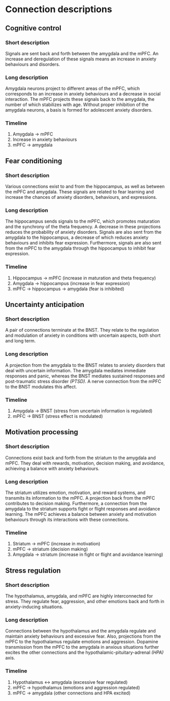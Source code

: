# Connection descriptions



## Cognitive control

### Short description

Signals are sent back and forth between the amygdala and the mPFC. An increase and deregulation of these signals means an increase in anxiety behaviours and disorders.

### Long description

Amygdala neurons project to different areas of the mPFC, which corresponds to an increase in anxiety behaviours and a decrease in social interaction. The mPFC projects these signals back to the amygdala, the number of which stabilizes with age. Without proper inhibition of the amygdala neurons, a basis is formed for adolescent anxiety disorders.

### Timeline

1. Amygdala -> mPFC
2. Increase in anxiety behaviours
3. mPFC -> amygdala



## Fear conditioning

### Short description

Various connections exist to and from the hippocampus, as well as between the mPFC and amygdala. These signals are related to fear learning and increase the chances of anxiety disorders, behaviours, and expressions.

### Long description

The hippocampus sends signals to the mPFC, which promotes maturation and the synchrony of the theta frequency. A decrease in these projections reduces the probability of anxiety disorders. Signals are also sent from the amygdala to the hippocampus, a decrease of which reduces anxiety behaviours and inhibits fear expression. Furthermore, signals are also sent from the mPFC to the amygdala through the hippocampus to inhibit fear expression.

### Timeline

1. Hippocampus -> mPFC (increase in maturation and theta frequency)
2. Amygdala -> hippocampus (increase in fear expression)
3. mPFC -> hippocampus -> amygdala (fear is inhibited)



## Uncertainty anticipation

### Short description

A pair of connections terminate at the BNST. They relate to the regulation and modulation of anxiety in conditions with uncertain aspects, both short and long term.

### Long description

A projection from the amygdala to the BNST relates to anxiety disorders that deal with uncertain information. The amygdala mediates immediate responses and panic, whereas the BNST mediates sustained responses and post-traumatic stress disorder *(PTSD)*. A nerve connection from the mPFC to the BNST modulates this affect.

### Timeline

1. Amygdala -> BNST (stress from uncertain information is regulated)
2. mPFC -> BNST (stress effect is modulated)



## Motivation processing

### Short description

Connections exist back and forth from the striatum to the amygdala and mPFC. They deal with rewards, motivation, decision making, and avoidance, achieving a balance with anxiety behaviours.

### Long description

The striatum utilizes emotion, motivation, and reward systems, and transmits its information to the mPFC. A projection back from the mPFC contributes to decision making. Furthermore, a connection from the amygdala to the striatum supports fight or flight responses and avoidance learning. The mPFC achieves a balance between anxiety and motivation behaviours through its interactions with these connections.

### Timeline

1. Striatum -> mPFC (increase in motivation)
2. mPFC -> striatum (decision making)
3. Amygdala -> striatum (increase in fight or flight and avoidance learning)



## Stress regulation

### Short description

The hypothalamus, amygdala, and mPFC are highly interconnected for stress. They regulate fear, aggression, and other emotions back and forth in anxiety-inducing situations.

### Long description

Connections between the hypothalamus and the amygdala regulate and maintain anxiety behaviours and excessive fear. Also, projections from the mPFC to the hypothalamus regulate emotions and aggression. Dopamine transmission from the mPFC to the amygdala in anxious situations further excites the other connections and the hypothalamic-pituitary-adrenal *(HPA)* axis.

### Timeline

1. Hypothalamus <-> amygdala (excessive fear regulated)
2. mPFC -> hypothalamus (emotions and aggression regulated)
3. mPFC -> amygdala (other connections and HPA excited)